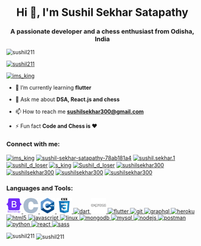 <h1 align="center">Hi 👋, I'm Sushil Sekhar Satapathy</h1>
<h3 align="center">A passionate developer and a chess enthusiast from Odisha, India</h3>

<p align="left"> <img src="https://komarev.com/ghpvc/?username=sushil211&label=Profile%20views&color=0e75b6&style=flat" alt="sushil211" /> </p>

<p align="left"> <a href="https://github.com/ryo-ma/github-profile-trophy"><img src="https://github-profile-trophy.vercel.app/?username=sushil211" alt="sushil211" /></a> </p>

<p align="left"> <a href="https://twitter.com/ims_king" target="blank"><img src="https://img.shields.io/twitter/follow/ims_king?logo=twitter&style=for-the-badge" alt="ims_king" /></a> </p>

- 🌱 I’m currently learning **flutter**

- 💬 Ask me about **DSA, React.js and chess**

- 📫 How to reach me **sushilsekhar300@gmail.com**

- ⚡ Fun fact **Code and Chess is ❤**

<h3 align="left">Connect with me:</h3>
<p align="left">
<a href="https://twitter.com/ims_king" target="blank"><img align="center" src="https://cdn.jsdelivr.net/npm/simple-icons@3.0.1/icons/twitter.svg" alt="ims_king" height="30" width="40" /></a>
<a href="https://linkedin.com/in/sushil-sekhar-satapathy-78ab181a4" target="blank"><img align="center" src="https://cdn.jsdelivr.net/npm/simple-icons@3.0.1/icons/linkedin.svg" alt="sushil-sekhar-satapathy-78ab181a4" height="30" width="40" /></a>
<a href="https://fb.com/sushil.sekhar.1" target="blank"><img align="center" src="https://cdn.jsdelivr.net/npm/simple-icons@3.0.1/icons/facebook.svg" alt="sushil.sekhar.1" height="30" width="40" /></a>
<a href="https://instagram.com/sushil_d_loser" target="blank"><img align="center" src="https://cdn.jsdelivr.net/npm/simple-icons@3.0.1/icons/instagram.svg" alt="sushil_d_loser" height="30" width="40" /></a>
<a href="https://www.codechef.com/users/s_king" target="blank"><img align="center" src="https://cdn.jsdelivr.net/npm/simple-icons@3.1.0/icons/codechef.svg" alt="s_king" height="30" width="40" /></a>
<a href="https://codeforces.com/profile/Sushil_d_loser" target="blank"><img align="center" src="https://cdn.jsdelivr.net/npm/simple-icons@3.1.0/icons/codeforces.svg" alt="Sushil_d_loser" height="30" width="40" /></a>
<a href="https://www.hackerrank.com/sushilsekhar300" target="blank"><img align="center" src="https://cdn.jsdelivr.net/npm/simple-icons@3.0.1/icons/hackerrank.svg" alt="sushilsekhar300" height="30" width="40" /></a>
<a href="https://www.leetcode.com/sushilsekhar300" target="blank"><img align="center" src="https://cdn.jsdelivr.net/npm/simple-icons@3.0.1/icons/leetcode.svg" alt="sushilsekhar300" height="30" width="40" /></a>
<a href="https://www.hackerearth.com/sushilsekhar300" target="blank"><img align="center" src="https://cdn.jsdelivr.net/npm/simple-icons@3.0.1/icons/hackerearth.svg" alt="sushilsekhar300" height="30" width="40" /></a>
<a href="https://auth.geeksforgeeks.org/user/sushilsekhar300" target="blank"><img align="center" src="https://cdn.jsdelivr.net/npm/simple-icons@3.0.1/icons/geeksforgeeks.svg" alt="sushilsekhar300" height="30" width="40" /></a>
</p>

<h3 align="left">Languages and Tools:</h3>
<p align="left"> <a href="https://getbootstrap.com" target="_blank"> <img src="https://raw.githubusercontent.com/devicons/devicon/master/icons/bootstrap/bootstrap-plain-wordmark.svg" alt="bootstrap" width="40" height="40"/> </a> <a href="https://www.cprogramming.com/" target="_blank"> <img src="https://raw.githubusercontent.com/devicons/devicon/master/icons/c/c-original.svg" alt="c" width="40" height="40"/> </a> <a href="https://www.w3schools.com/cpp/" target="_blank"> <img src="https://raw.githubusercontent.com/devicons/devicon/master/icons/cplusplus/cplusplus-original.svg" alt="cplusplus" width="40" height="40"/> </a> <a href="https://www.w3schools.com/css/" target="_blank"> <img src="https://raw.githubusercontent.com/devicons/devicon/master/icons/css3/css3-original-wordmark.svg" alt="css3" width="40" height="40"/> </a> <a href="https://dart.dev" target="_blank"> <img src="https://www.vectorlogo.zone/logos/dartlang/dartlang-icon.svg" alt="dart" width="40" height="40"/> </a> <a href="https://expressjs.com" target="_blank"> <img src="https://raw.githubusercontent.com/devicons/devicon/master/icons/express/express-original-wordmark.svg" alt="express" width="40" height="40"/> </a> <a href="https://flutter.dev" target="_blank"> <img src="https://www.vectorlogo.zone/logos/flutterio/flutterio-icon.svg" alt="flutter" width="40" height="40"/> </a> <a href="https://git-scm.com/" target="_blank"> <img src="https://www.vectorlogo.zone/logos/git-scm/git-scm-icon.svg" alt="git" width="40" height="40"/> </a> <a href="https://graphql.org" target="_blank"> <img src="https://www.vectorlogo.zone/logos/graphql/graphql-icon.svg" alt="graphql" width="40" height="40"/> </a> <a href="https://heroku.com" target="_blank"> <img src="https://www.vectorlogo.zone/logos/heroku/heroku-icon.svg" alt="heroku" width="40" height="40"/> </a> <a href="https://www.w3.org/html/" target="_blank"> <img src="https://devicons.github.io/devicon/devicon.git/icons/html5/html5-original-wordmark.svg" alt="html5" width="40" height="40"/> </a> <a href="https://developer.mozilla.org/en-US/docs/Web/JavaScript" target="_blank"> <img src="https://devicons.github.io/devicon/devicon.git/icons/javascript/javascript-original.svg" alt="javascript" width="40" height="40"/> </a> <a href="https://www.linux.org/" target="_blank"> <img src="https://devicons.github.io/devicon/devicon.git/icons/linux/linux-original.svg" alt="linux" width="40" height="40"/> </a> <a href="https://www.mongodb.com/" target="_blank"> <img src="https://devicons.github.io/devicon/devicon.git/icons/mongodb/mongodb-original-wordmark.svg" alt="mongodb" width="40" height="40"/> </a> <a href="https://www.mysql.com/" target="_blank"> <img src="https://devicons.github.io/devicon/devicon.git/icons/mysql/mysql-original-wordmark.svg" alt="mysql" width="40" height="40"/> </a> <a href="https://nodejs.org" target="_blank"> <img src="https://devicons.github.io/devicon/devicon.git/icons/nodejs/nodejs-original-wordmark.svg" alt="nodejs" width="40" height="40"/> </a> <a href="https://postman.com" target="_blank"> <img src="https://www.vectorlogo.zone/logos/getpostman/getpostman-icon.svg" alt="postman" width="40" height="40"/> </a> <a href="https://www.python.org" target="_blank"> <img src="https://devicons.github.io/devicon/devicon.git/icons/python/python-original.svg" alt="python" width="40" height="40"/> </a> <a href="https://reactjs.org/" target="_blank"> <img src="https://devicons.github.io/devicon/devicon.git/icons/react/react-original-wordmark.svg" alt="react" width="40" height="40"/> </a> <a href="https://sass-lang.com" target="_blank"> <img src="https://devicons.github.io/devicon/devicon.git/icons/sass/sass-original.svg" alt="sass" width="40" height="40"/> </a> </p>

<p><img align="left" src="https://github-readme-stats.vercel.app/api/top-langs?username=sushil211&show_icons=true&locale=en&layout=compact" alt="sushil211" /></p>


<p>&nbsp;<img align="center" src="https://github-readme-stats.vercel.app/api?username=sushil211&show_icons=true&locale=en" alt="sushil211" /></p>

